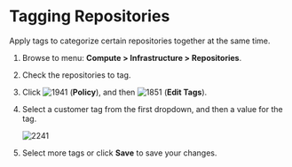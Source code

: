 # Tagging Repositories

Apply tags to categorize certain repositories together at the same time.

1.  Browse to menu: **Compute > Infrastructure > Repositories**.

2.  Check the repositories to tag.

3.  Click ![1941](../images/1941.png) (**Policy**), and then
    ![1851](../images/1851.png) (**Edit Tags**).

4.  Select a customer tag from the first dropdown, and then a value for
    the tag.

    ![2241](../images/2241.png)

5.  Select more tags or click **Save** to save your changes.
